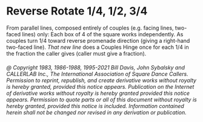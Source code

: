
# Reverse Rotate 1/4, 1/2, 3/4

From parallel lines, composed entirely of couples (e.g.
facing lines, two-faced lines) only: Each box of 4 of the
square works independently. As couples turn 1/4 toward
reverse promenade direction (giving a right-hand
two-faced line). *That new line* does a Couples Hinge once
for each 1/4 in the fraction the caller gives (caller must
give a fraction).

###### @ Copyright 1983, 1986-1988, 1995-2021 Bill Davis, John Sybalsky and CALLERLAB Inc., The International Association of Square Dance Callers. Permission to reprint, republish, and create derivative works without royalty is hereby granted, provided this notice appears. Publication on the Internet of derivative works without royalty is hereby granted provided this notice appears. Permission to quote parts or all of this document without royalty is hereby granted, provided this notice is included. Information contained herein shall not be changed nor revised in any derivation or publication.
